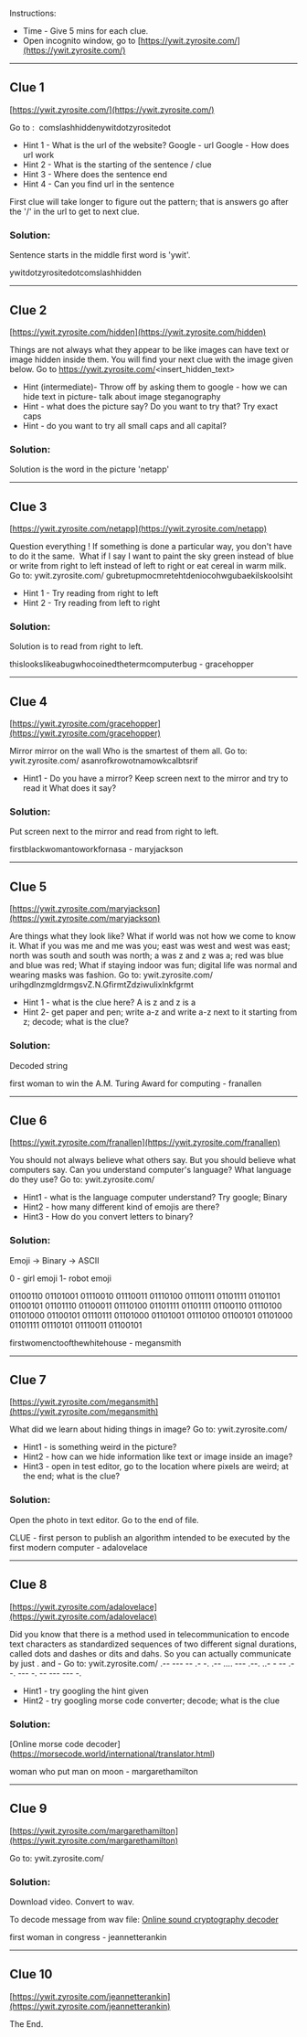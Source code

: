 Instructions:

* Time - Give 5 mins for each clue.
* Open incognito window, go to [https://ywit.zyrosite.com/](https://ywit.zyrosite.com/)

---

## Clue 1
[https://ywit.zyrosite.com/](https://ywit.zyrosite.com/)

Go to : 
comslashhiddenywitdotzyrositedot


* Hint 1 - What is the url of the website?
Google - url
Google - How does url work
* Hint 2 - What is the starting of the sentence / clue
* Hint 3 - Where does the sentence end
* Hint 4 - Can you find url in the sentence

First clue will take longer to figure out the pattern; that is answers go after the '/' in the url to get to next clue.

### Solution:
Sentence starts in the middle first word is 'ywit'.

ywitdotzyrositedotcomslashhidden

---

## Clue 2
[https://ywit.zyrosite.com/hidden](https://ywit.zyrosite.com/hidden)

Things are not always what they appear to be like images can have text or image hidden inside them. You will find your next clue with the image given below.
Go to https://ywit.zyrosite.com/<insert_hidden_text>

* Hint (intermediate)- Throw off by asking them to google - how we can hide text in picture- talk about image steganography 
* Hint - what does the picture say? Do you want to try that? Try exact caps
* Hint - do you want to try all small caps and all capital?

### Solution:
Solution is the word in the picture 'netapp'

---

## Clue 3
[https://ywit.zyrosite.com/netapp](https://ywit.zyrosite.com/netapp)

Question everything !
If something is done a particular way, you don't have to do it the same. 
What if I say I want to paint the sky green instead of blue or write from right to left instead of left to right or eat cereal in warm milk.
Go to: ywit.zyrosite.com/<insert answer>
gubretupmocmretehtdeniocohwgubaekilskoolsiht

* Hint 1 - Try reading from right to left
* Hint 2 - Try reading from left to right

### Solution:
Solution is to read from right to left.

thislookslikeabugwhocoinedthetermcomputerbug - gracehopper

---

## Clue 4
[https://ywit.zyrosite.com/gracehopper](https://ywit.zyrosite.com/gracehopper)

Mirror mirror on the wall
Who is the smartest of them all.
Go to: ywit.zyrosite.com/<insert answer>
asanrofkrowotnamowkcalbtsrif

* Hint1 - Do you have a mirror? Keep screen next to the mirror and try to read it
What does it say?

### Solution:
Put screen next to the mirror and read from right to left.

firstblackwomantoworkfornasa - maryjackson

---

## Clue 5
[https://ywit.zyrosite.com/maryjackson](https://ywit.zyrosite.com/maryjackson)

Are things what they look like? 
What if world was not how we come to know it. What if you was me and me was you; east was west and west was east; 
north was south and south was north; a was z and z was a; red was blue and blue was red; What if staying indoor was fun; 
digital life was normal and wearing masks was fashion.
Go to: ywit.zyrosite.com/<insert answer>
urihgdlnzmgldrmgsvZ.N.GfirmtZdziwulixlnkfgrmt

* Hint 1 - what is the clue here? A is z and z is a
* Hint 2- get paper and pen; write a-z and write a-z next to it starting from z; decode; what is the clue?

### Solution:

Decoded string

first woman to win the A.M. Turing Award for computing - franallen

---

## Clue 6
[https://ywit.zyrosite.com/franallen](https://ywit.zyrosite.com/franallen)

You should not always believe what others say. But you should believe what computers say. Can you understand computer's language? What language do they use?
Go to: ywit.zyrosite.com/<insert answer>

* Hint1 - what is the language computer understand? Try google; Binary
* Hint2 - how many different kind of emojis are there?
* Hint3 - How do you convert letters to binary?

### Solution:

Emoji -> Binary -> ASCII

0 - girl emoji
1- robot emoji

01100110 01101001 01110010 01110011 01110100 01110111 01101111 01101101 01100101 01101110 01100011 01110100 01101111 01101111
01100110 01110100 01101000 01100101 01110111 01101000 01101001 01110100 01100101 01101000 01101111 01110101 01110011 01100101

firstwomenctoofthewhitehouse - megansmith

---

## Clue 7
[https://ywit.zyrosite.com/megansmith](https://ywit.zyrosite.com/megansmith)

What did we learn about hiding things in image?
Go to: ywit.zyrosite.com/<insert answer>

* Hint1 - is something weird in the picture?
* Hint2 - how can we hide information like text or image inside an image?
* Hint3 - open in test editor, go to the location where pixels are weird; at the end; what is the clue?

### Solution:
Open the photo in text editor. Go to the end of file. 

CLUE - first person to publish an algorithm intended to be executed by the first modern computer - adalovelace

---

## Clue 8
[https://ywit.zyrosite.com/adalovelace](https://ywit.zyrosite.com/adalovelace)

Did you know that there is a method used in telecommunication to encode text characters as standardized sequences of two different signal durations, 
called dots and dashes or dits and dahs. So you can actually communicate by just . and -
Go to: ywit.zyrosite.com/<insert answer>
.-- --- -- .- -. .-- .... --- .--. ..- - -- .- -. --- -. -- --- --- -.

* Hint1 - try googling the hint given
* Hint2 - try googling morse code converter; decode; what is the clue

### Solution:

[Online morse code decoder] (https://morsecode.world/international/translator.html)

woman who put man on moon - margarethamilton

---

## Clue 9
[https://ywit.zyrosite.com/margarethamilton](https://ywit.zyrosite.com/margarethamilton)

Go to: ywit.zyrosite.com/<insert answer>

### Solution:

Download video. Convert to wav.

To decode message from wav file:
[Online sound cryptography decoder](https://futureboy.us/stegano/decinput.html)

first woman in congress - jeannetterankin

---

## Clue 10
[https://ywit.zyrosite.com/jeannetterankin](https://ywit.zyrosite.com/jeannetterankin)

The End.
